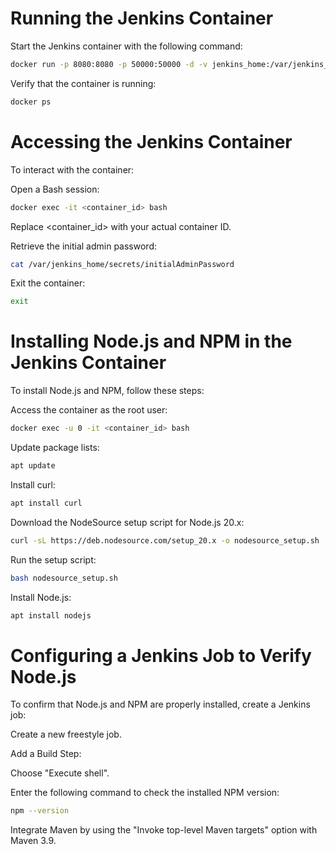 # Running the Jenkins Container

Start the Jenkins container with the following command:

```bash
docker run -p 8080:8080 -p 50000:50000 -d -v jenkins_home:/var/jenkins_home jenkins/jenkins:lts
```

Verify that the container is running:

```bash
docker ps
```

# Accessing the Jenkins Container

To interact with the container:

Open a Bash session:

```bash
docker exec -it <container_id> bash
```

Replace <container_id> with your actual container ID.

Retrieve the initial admin password:

```bash
cat /var/jenkins_home/secrets/initialAdminPassword
```

Exit the container:

```bash
exit
```

# Installing Node.js and NPM in the Jenkins Container

To install Node.js and NPM, follow these steps:

Access the container as the root user:

```bash
docker exec -u 0 -it <container_id> bash
```

Update package lists:

```bash
apt update
```

Install curl:

```bash
apt install curl
```

Download the NodeSource setup script for Node.js 20.x:

```bash
curl -sL https://deb.nodesource.com/setup_20.x -o nodesource_setup.sh
```

Run the setup script:

```bash
bash nodesource_setup.sh
```

Install Node.js:

```bash
apt install nodejs
```

# Configuring a Jenkins Job to Verify Node.js

To confirm that Node.js and NPM are properly installed, create a Jenkins job:

Create a new freestyle job.

Add a Build Step:

Choose "Execute shell".

Enter the following command to check the installed NPM version:

```bash
npm --version
```

Integrate Maven by using the "Invoke top-level Maven targets" option with Maven 3.9.